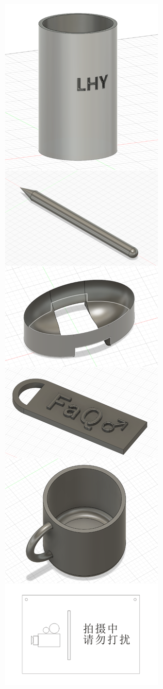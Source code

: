 ![](https://github.com/shiep2021/homework/blob/main/LiHaoYuan/001.png?raw=true)
![](https://github.com/shiep2021/homework/blob/main/LiHaoYuan/002.png?raw=true)
![](https://github.com/shiep2021/homework/blob/main/LiHaoYuan/003.png?raw=true)
![](https://github.com/shiep2021/homework/blob/main/LiHaoYuan/004.png?raw=true)
![](https://github.com/shiep2021/homework/blob/main/LiHaoYuan/005.png?raw=true)
![](https://github.com/shiep2021/homework/blob/main/LiHaoYuan/006.png?raw=true)
